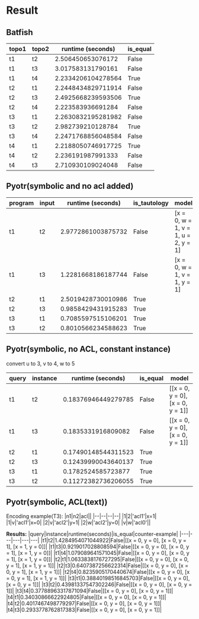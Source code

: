 # Result

## Batfish

|topo1|topo2|runtime (seconds)|is_equal|
|---|---|---|---|
|t1|t2|2.506450653076172|False|
|t1|t3|3.017583131790161|False|
|t1|t4|2.2334206104278564|True|
|t2|t1|2.2448434829711914|False|
|t2|t3|2.4925668239593506|True|
|t2|t4|2.223583936691284|False|
|t3|t1|2.2630832195281982|False|
|t3|t2|2.982739210128784|True|
|t3|t4|2.2471768856048584|False|
|t4|t1|2.2188050746917725|True|
|t4|t2|2.236191987991333|False|
|t4|t3|2.710930109024048|False|

## Pyotr(symbolic and no acl added)


|program|input|runtime (seconds) |is_tautology|model|
|---|---|---|---|---|
|t1|t2|2.9772861003875732|False|[x = 0, w = 1, v = 1, u = 2, y = 1]|
|t1|t3|1.2281668186187744|False|[x = 0, w = 1, v = 1, y = 1]|
|t2|t1|2.5019428730010986|True||
|t2|t3|0.9858429431915283|True||
|t3|t1|0.7085597515106201|True||
|t3|t2|0.8010566234588623|True||

## Pyotr(symbolic, no ACL, constant instance)

convert u to 3, v to 4, w to 5

|query|instance|runtime (seconds) |is_equal|model|
|---|---|---|---|---|
|t1|t2|0.18376946449279785|False|[[x = 0, y = 0], [x = 0, y = 1]]|
|t1|t3|0.1835331916809082|False|[[x = 0, y = 0], [x = 0, y = 1]]|
|t2|t1|0.17490148544311523|True||
|t2|t3|0.12439990043640137|True||
|t3|t1|0.1782524585723877|True||
|t3|t2|0.11272382736206055|True||

## Pyotr(symbolic, ACL(text))

Encoding example(T3):
|n1|n2|acl||
|--|--|--|--|
|1|2|'acl1'|x=1|
|1|v|'acl1'|x=0|
|2|v|'acl2'|y=1|
|2|w|'acl2'|y=0|
|v|w|'acl0'||

**Results:**
|query|instance|runtime(seconds)|is_equal|counter-example|
|---|---|---|---|---|
|t1|t2|1.4284954071044922|False|[[x = 0, y = 0], [x = 0, y = 1], [x = 1, y = 0]]|
|t1|t3|0.9219017028808594|False|[[x = 0, y = 0], [x = 0, y = 1], [x = 1, y = 0]]|
|t1|t4|1.079089641571045|False|[[x = 0, y = 0], [x = 0, y = 1], [x = 1, y = 0]]|
|t2|t1|1.0633838176727295|False|[[x = 0, y = 0], [x = 0, y = 1], [x = 1, y = 1]]|
|t2|t3|0.6407387256622314|False|[[x = 0, y = 0], [x = 0, y = 1], [x = 1, y = 1]]|
|t2|t4|0.8235905170440674|False|[[x = 0, y = 0], [x = 0, y = 1], [x = 1, y = 1]]|
|t3|t1|0.38840198516845703|False|[[x = 0, y = 0], [x = 0, y = 1]]|
|t3|t2|0.43981337547302246|False|[[x = 0, y = 0], [x = 0, y = 1]]|
|t3|t4|0.37788963317871094|False|[[x = 0, y = 0], [x = 0, y = 1]]|
|t4|t1|0.34030866622924805|False|[[x = 0, y = 0], [x = 0, y = 1]]|
|t4|t2|0.4017467498779297|False|[[x = 0, y = 0], [x = 0, y = 1]]|
|t4|t3|0.2933778762817383|False|[[x = 0, y = 0], [x = 0, y = 1]]|
